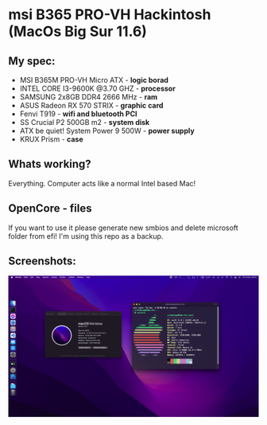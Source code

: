 # msi B365 PRO-VH Hackintosh (MacOs Big Sur 11.6)
## My spec:
- MSI B365M PRO-VH Micro ATX - __logic borad__
- INTEL CORE I3-9600K @3.70 GHZ - __processor__
- SAMSUNG 2x8GB DDR4 2666 MHz - __ram__
- ASUS Radeon RX 570 STRIX - __graphic card__
- Fenvi T919 - __wifi and bluetooth PCI__
- SS Crucial P2 500GB m2 - __system disk__
- ATX be quiet! System Power 9 500W - __power supply__
- KRUX Prism - __case__

## Whats working?
Everything. Computer acts like a normal Intel based Mac!

## OpenCore - files
If you want to use it please generate new smbios and delete microsoft folder from efi!
I'm using this repo as a backup.

## Screenshots:
![Hackintosh Desktop](/screenshots/1.png?raw=true "Hackintosh Desktop")
